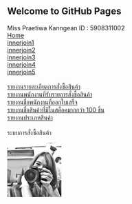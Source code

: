 ## Welcome to GitHub Pages

Miss Praetiwa Kanngean ID : 5908311002 <br>
[Home](https://praetiwa.000webhostapp.com/webmaster/menu02sub.php) <br>
[innerjoin1](https://praetiwa.000webhostapp.com/webmaster/innerjoin1.php)  <br>
[innerjoin2](https://praetiwa.000webhostapp.com/webmaster/innerjoin2.php)  <br>
[innerjoin3](https://praetiwa.000webhostapp.com/webmaster/innerjoin3.php) <br>
[innerjoin4](https://praetiwa.000webhostapp.com/webmaster/innerjoin4.php) <br>
[innerjoin5](https://praetiwa.000webhostapp.com/webmaster/innerjoin5.php)  <br> <br>
[รายงานรายละเอียดการสั่งซื้อสินค้า](https://praetiwa.000webhostapp.com/webmaster/join_where1.php)  <br>
[รายงานพนักงานที่รับรายการสั่งซื้อสินค้า](https://praetiwa.000webhostapp.com/webmaster/join_where2.php)  <br> 
[รายงานชื่อพนักงานที่ออกใบเสร็จ](https://praetiwa.000webhostapp.com/webmaster/join_where3.php)  <br>
[รายงานชื่อสินค้าที่มีในสต็อคมากกว่า 100 ชิ้น](https://praetiwa.000webhostapp.com/webmaster/join_where4.php)  <br>
[รายงานประเภทสินค้า](https://praetiwa.000webhostapp.com/webmaster/join_where5.php)   <br> <br>
ระบบการสั่งซื้อสินค้า  <br>







<img src="mm.jpg" width = 25% >


